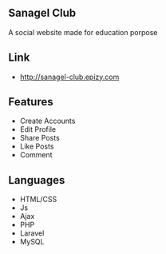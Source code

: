 ## Sanagel Club
A social website made for education porpose

## Link
- http://sanagel-club.epizy.com

## Features
- Create Accounts
- Edit Profile
- Share Posts
- Like Posts
- Comment

## Languages
- HTML/CSS
- Js
- Ajax
- PHP
- Laravel
- MySQL
